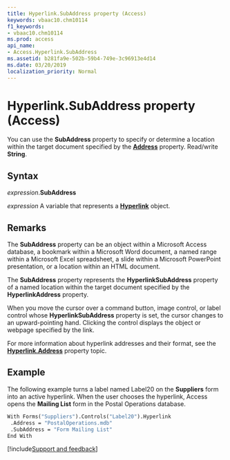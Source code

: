 ```yaml
---
title: Hyperlink.SubAddress property (Access)
keywords: vbaac10.chm10114
f1_keywords:
- vbaac10.chm10114
ms.prod: access
api_name:
- Access.Hyperlink.SubAddress
ms.assetid: b281fa9e-502b-59b4-749e-3c96913e4d14
ms.date: 03/20/2019
localization_priority: Normal
---
```



# Hyperlink.SubAddress property (Access)

You can use the **SubAddress** property to specify or determine a location within the target document specified by the **[Address](Access.Hyperlink.Address.md)** property. Read/write **String**. 


## Syntax

_expression_.**SubAddress**

_expression_ A variable that represents a **[Hyperlink](Access.Hyperlink.md)** object.


## Remarks

The **SubAddress** property can be an object within a Microsoft Access database, a bookmark within a Microsoft Word document, a named range within a Microsoft Excel spreadsheet, a slide within a Microsoft PowerPoint presentation, or a location within an HTML document.

The **SubAddress** property represents the **HyperlinkSubAddress** property of a named location within the target document specified by the **HyperlinkAddress** property.

When you move the cursor over a command button, image control, or label control whose **HyperlinkSubAddress** property is set, the cursor changes to an upward-pointing hand. Clicking the control displays the object or webpage specified by the link.

For more information about hyperlink addresses and their format, see the **[Hyperlink.Address](Access.Hyperlink.Address.md)** property topic.


## Example

The following example turns a label named Label20 on the **Suppliers** form into an active hyperlink. When the user chooses the hyperlink, Access opens the **Mailing List** form in the Postal Operations database.

```vb
With Forms("Suppliers").Controls("Label20").Hyperlink 
 .Address = "PostalOperations.mdb" 
 .SubAddress = "Form Mailing List" 
End With
```


[!include[Support and feedback](~/includes/feedback-boilerplate.md)]